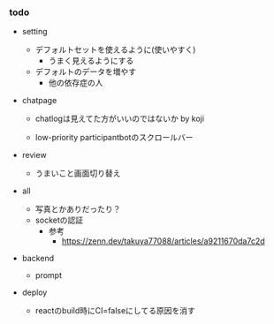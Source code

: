 ### todo
- setting
    - デフォルトセットを使えるように(使いやすく)
        - うまく見えるようにする
    - デフォルトのデータを増やす
        - 他の依存症の人

- chatpage
    - chatlogは見えてた方がいいのではないか by koji

    - low-priority participantbotのスクロールバー
- review
    - うまいこと画面切り替え

- all
    - 写真とかありだったり？
    - socketの認証
        - 参考
            - https://zenn.dev/takuya77088/articles/a9211670da7c2d

- backend
    - prompt

- deploy
    - reactのbuild時にCI=falseにしてる原因を消す

